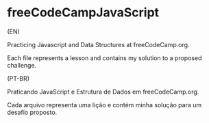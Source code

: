 # freeCodeCampJavaScript
(EN)

Practicing Javascript and Data Structures at freeCodeCamp.org.

Each file represents a lesson and contains my solution to a proposed challenge.


(PT-BR)

Praticando JavaScript e Estrutura de Dados em freeCodeCamp.org.

Cada arquivo representa uma lição e contém minha solução para um desafio proposto.
